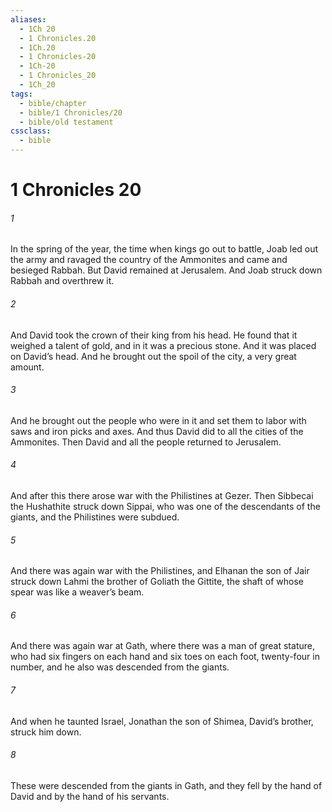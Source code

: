 ```yaml
---
aliases:
  - 1Ch 20
  - 1 Chronicles.20
  - 1Ch.20
  - 1 Chronicles-20
  - 1Ch-20
  - 1 Chronicles_20
  - 1Ch_20
tags:
  - bible/chapter
  - bible/1 Chronicles/20
  - bible/old testament
cssclass:
  - bible
---
```


# 1 Chronicles 20

###### 1
In the spring of the year, the time when kings go out to battle, Joab led out the army and ravaged the country of the Ammonites and came and besieged Rabbah. But David remained at Jerusalem. And Joab struck down Rabbah and overthrew it.
###### 2
And David took the crown of their king from his head. He found that it weighed a talent of gold, and in it was a precious stone. And it was placed on David’s head. And he brought out the spoil of the city, a very great amount.
###### 3
And he brought out the people who were in it and set them to labor with saws and iron picks and axes. And thus David did to all the cities of the Ammonites. Then David and all the people returned to Jerusalem.
###### 4
And after this there arose war with the Philistines at Gezer. Then Sibbecai the Hushathite struck down Sippai, who was one of the descendants of the giants, and the Philistines were subdued.
###### 5
And there was again war with the Philistines, and Elhanan the son of Jair struck down Lahmi the brother of Goliath the Gittite, the shaft of whose spear was like a weaver’s beam.
###### 6
And there was again war at Gath, where there was a man of great stature, who had six fingers on each hand and six toes on each foot, twenty-four in number, and he also was descended from the giants.
###### 7
And when he taunted Israel, Jonathan the son of Shimea, David’s brother, struck him down.
###### 8
These were descended from the giants in Gath, and they fell by the hand of David and by the hand of his servants.


